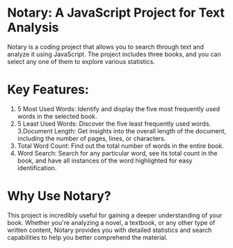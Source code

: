 # Notary: A JavaScript Project for Text Analysis

Notary is a coding project that allows you to search through text and analyze it using JavaScript. The project includes three books, and you can select any one of them to explore various statistics.

# Key Features:

1. 5 Most Used Words: Identify and display the five most frequently used words in the selected book.
2. 5 Least Used Words: Discover the five least frequently used words.
3.Document Length: Get insights into the overall length of the document, including the number of pages, lines, or characters.
4. Total Word Count: Find out the total number of words in the entire book.
5. Word Search: Search for any particular word, see its total count in the book, and have all instances of the word highlighted for easy identification.

# Why Use Notary?

This project is incredibly useful for gaining a deeper understanding of your book. Whether you're analyzing a novel, a textbook, or any other type of written content, Notary provides you with detailed statistics and search capabilities to help you better comprehend the material.
